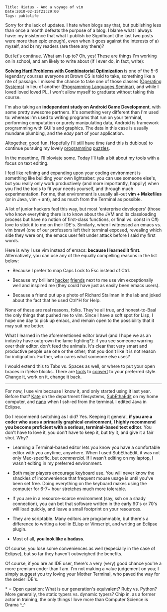     Title: Hiatus - And a voyage of vim
    Date:2010-02-15T21:29:00
    Tags: pablolife

Sorry for the lack of updates.  I hate when blogs say that, but publishing less
than once a month defeats the purpose of a blog. I blame what I always have:
my insistence that what I publish be Significant (the last two posts were more
than epic enough), even when it goes against the interests of a) myself, and
b) my readers (are there any there)?

But let's continue. What am I up to? Oh, yes! These are things I'm working on
in school, and am likely to write about (if I ever do, in fact, write):

**[Solving Hard Problems with Combinatorial Optimization][1]** is one of the
5-6 legendary courses everyone at Brown CS is told to take, something like a
rite of passage. I missed the chance to take one of those classes ([Operating
Systems][2]) in lieu of another ([Programming Languages Seminar][3]), and
while I loved loved loved PL, I won't allow myself to graduate without taking
this course.

I'm also taking an **independent study on Android Game Development**, with
some pretty awesome partners. It's something very different than I'm used to:
whereas I'm used to writing programs that run on your terminal, performing
computation or purely manipulating data, Android is framework programming with
GUI's and graphics. The data in this case is usually mundane plumbing, and the
_easy_ part of your application.

Altogether, good fun. Hopefully I'll still have time (and this is dubious) to
continue pursuing my lovely [programming][4] [puzzles][5].

In the meantime, I'll bloviate some. Today I'll talk a bit about my tools with
a focus on text editing.

I feel like refining and expanding upon your coding environment is something
like building your own lightsaber: you can use someone else's, but you really
only work productively (and more importantly, happily) when you find the tools
to fit your needs yourself, and through much experimentation. For me, that
environment is usually all-out **vim + Makefiles** (or in Java, vim + ant),
and as much from the Terminal as possible.

A lot of junior hackers feel this way, but most 'enterprise developers' (those
who know everything there is to know about the JVM and its classloading
process but have no notion of first-class functions, or final vs. const in C#)
love to stick it to me on their IDE's. Similarly, when I witnessed an emacs
vs. vim brawl (one of our professors left their terminal exposed, revealing
which side they were on), the emacs user felt under attack before I said my
first words.

Here is why I use vim instead of emacs: **because I learned it first.**
Alternatively, you can use any of the equally compelling reasons in the list
below:

* Because I prefer to map Caps Lock to Esc instead of Ctrl.

* Because my brilliant [hacker][6] [friends][7] next to me use vim
exceptionally well and inspired me (they could have just as easily been emacs
users).

* Because a friend put up a photo of Richard Stallman in the lab and joked
about the fact that he used Ctrl^H for Help.

None of these are real reasons, folks. They're all true, and honest-to-Baal
the only things that pushed me to vim. Since I have a soft spot for Lisp, I
hope one day to pick up emacs, and remain open to the possibility that it may
suit me better.

What I learned in the aforementioned editor brawl (and I hope we as an
industry have outgrown the lame fighting\*): if you see someone warring over
their editor, don't feed the animals. It's clear that very smart and
productive people use one or the other; that you don't like it is not reason
for indignation. Further, who cares what someone else uses?

I would extend this to Tabs vs. Spaces as well, or where to put your open
braces in if/else blocks. There are [tools][8] to [convert][9] to your
preferred style. Change it, work on it, change it back.

---

For now, I use vim because I know it, and only started using it last year.
Before that? [Kate][10] on the department filesystems, [SubEthaEdit][11] on my
home computer, and [nano][12] when I ssh-ed from the terminal. I edited Java
in Eclipse.

Do I recommend switching as I did? Yes. Keeping it general, **if you are a
coder who uses a primarily graphical environment, I highly recommend you
become proficient with a serious, terminal-based text editor.** You don't have
to love it, you don't have to keep it, but try it, and give it a fair shot.
Why?

* Learning a Terminal-based editor lets you know you have a comfortable
editor with you anytime, anywhere. When I used SubEthaEdit, it was not only
Mac-specific, but _commercial_. If I wasn't editing on my laptop, I wasn't
editing in my preferred environment.

* Both major players encourage keyboard use. You will never know the
shackles of inconvenience that frequent mouse usage is until you've been set
free. Doing everything on the keyboard makes using the computer for 6-7+ hour
stretches much more tolerable.

* If you are in a resource-scarce environment (say, ssh on a shady
connection), you can bet that software written in the early 90's or 70's will
load quickly, and leave a small footprint on your resources.

* They are scriptable. Many editors are programmable, but there's a
difference to writing a tool in ELisp or Vimscript, and writing an Eclipse
plugin.

* Most of all, **you look like a badass.**

Of course, you lose some conveniences as well (especially in the case of
Eclipse), but so far they haven't outweighed the benefits.

Of course, if you are an IDE user, there's a very (very) good chance you're a
more premium coder than I am. I'm not making a value judgement on you; I
simply suggest you try loving your Mother Terminal, who paved the way for the
sexier IDE's.

\* = Open question: What is our generation's equivalent? Ruby vs. Python? More
generally, the static typers vs. dynamic typers? Chip in, as a former actor in
training, the only things I love more than Computer Science is Drama ^_^


   [1]: http://www.cs.brown.edu/courses/cs258/

   [2]: http://www.cs.brown.edu/courses/cs167/

   [3]: http://www.cs.brown.edu/courses/cs273/

   [4]: http://projecteuler.net/

   [5]: http://www.facebook.com/careers/puzzles.php

   [6]: http://www.cs.brown.edu/people/andrew/

   [7]: http://www.csail.mit.edu/user/2032

   [8]: http://stackoverflow.com/questions/338767/tool-to-convert-python-indentation-from-spaces-to-tabs

   [9]: http://www.peterfriese.de/formatting-your-code-using-the-eclipse-code-formatter/

   [10]: http://kate-editor.org/

   [11]: http://www.subethaedit.net/

   [12]: http://www.nano-editor.org/
